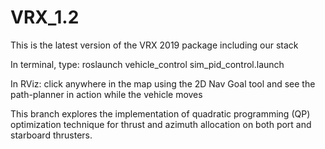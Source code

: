 # VRX_1.2
This is the latest version of the VRX 2019 package including our stack

In terminal, type:
roslaunch vehicle_control sim_pid_control.launch

In RViz:
click anywhere in the map using the 2D Nav Goal tool and see the path-planner in action
while the vehicle moves

This branch explores the implementation of quadratic programming (QP) optimization technique for thrust and azimuth allocation on both port and starboard thrusters.
